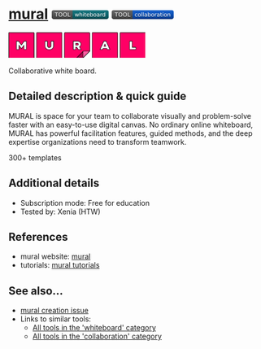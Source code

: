 # [mural](https://www.mural.co/)  [<img src="images/whiteboard.png" align="bottom">](https://github.com/e-CLOSE/Toolbox/issues?q=label%3A01_TOOL+label%3Awhiteboard) [<img src="images/collaboration.png" align="bottom">](https://github.com/e-CLOSE/Toolbox/issues?q=label%3A01_TOOL+label%3Acollaboration)

[<img src="images/mural.png" align="bottom" height="50" alt="mural Logo">](https://www.mural.co/)

Collaborative white board.


## Detailed description & quick guide

MURAL is space for your team to collaborate visually and problem-solve faster with an easy-to-use digital canvas. No ordinary online whiteboard, MURAL has powerful facilitation features, guided methods, and the deep expertise organizations need to transform teamwork.

300+ templates


## Additional details

- Subscription mode: Free for education
- Tested by: Xenia (HTW)


## References

- mural website: [mural](https://www.mural.co/)
- tutorials: [mural tutorials](https://www.youtube.com/c/MURALtv/videos)


## See also...

- [mural creation issue](https://github.com/e-CLOSE/Toolbox/issues/175)
- Links to similar tools:
  - [All tools in the 'whiteboard' category](https://github.com/e-CLOSE/Toolbox/issues?q=label%3A01_TOOL+label%3Awhiteboard)
  - [All tools in the 'collaboration' category](https://github.com/e-CLOSE/Toolbox/issues?q=label%3A01_TOOL+label%3Acollaboration)
